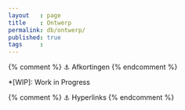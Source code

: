 ```yaml
---
layout   : page
title    : Ontwerp
permalink: db/ontwerp/
published: true
tags     :
---
```


{% comment %}
    ⚓ Afkortingen
{% endcomment %}

*[WIP]:                     Work in Progress

{% comment %}
    ⚓ Hyperlinks
{% endcomment %}

[artevelde]:                http://www.arteveldehogeschool.be
[bitbucket]:                https://bitbucket.org
[chamilo]:                  http://chamilo.arteveldehs.be
[docent-opr]:               http://www.olivierparent.be
[docent-opr-bitbucket]:     https://bitbucket.org/olivierparent
[docent-opr-mail]:          mailto:olivier.parent@arteveldehs.be?subject=NMDAD3
[docent-pdp]:               http://www.olivierparent.be
[docent-pdp-bitbucket]:     https://bitbucket.org/drdynscript
[docent-pdp-mail]:          mailto:philippe.depauw@arteveldehs.be?subject=NMDAD3
[ects]:                     http://ec.europa.eu/education/tools/ects_nl.htm
[ects-fiche]:				https://bamaflexweb.arteveldehs.be/BMFUIDetailxOLOD.aspx?a=47526&b=5&c=1
[hipchat]:                  https://www.hipchat.com/g0wZaWEvE
[teamviewer]:               https://www.teamviewer.com/nl/index.aspx